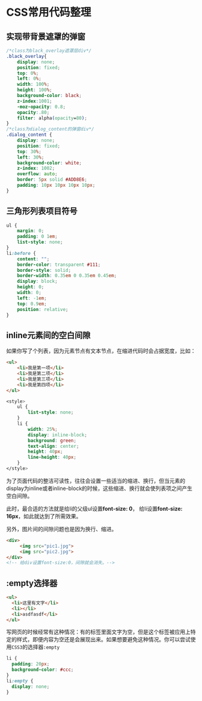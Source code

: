 # CSS常用代码整理

## 实现带背景遮罩的弹窗

```css
/*class为black_overlay遮罩层div*/
.black_overlay{
    display: none;
    position: fixed;
    top: 0%;
    left: 0%;
    width: 100%;
    height: 100%;
    background-color: black;
    z-index:1001;
    -moz-opacity: 0.8;
    opacity:.80;
    filter: alpha(opacity=80);
}
/*class为dialog_content的弹窗div*/
.dialog_content {
	display: none;
	position: fixed;
	top: 30%;
	left: 30%;
	background-color: white;
	z-index: 1002;
	overflow: auto;
	border: 5px solid #ADD8E6;
	padding: 10px 10px 10px 10px;
}
```

## 三角形列表项目符号

```css
ul {
    margin: 0; 
    padding: 0 1em; 
    list-style: none;
}
li:before {
    content: ""; 
    border-color: transparent #111; 
    border-style: solid;
    border-width: 0.35em 0 0.35em 0.45em; 
    display: block;
    height: 0;
    width: 0;
    left: -1em;
    top: 0.9em;
    position: relative;
} 
```

## inline元素间的空白间隙

如果你写了个列表，因为元素节点有文本节点，在缩进代码时会占据宽度，比如：

```html
<ul>
    <li>我是第一项</li>
    <li>我是第二项</li>
    <li>我是第三项</li>
    <li>我是第四项</li>
</ul>
```

```css
<style>
    ul {
        list-style: none;
    }
    li {
        width: 25%;
        display: inline-block;
        background: green;
        text-align: center;
        height: 40px;
        line-height: 40px;
    }
</style>
```

为了页面代码的整洁可读性，往往会设置一些适当的缩进、换行，但当元素的display为inline或者inline-block的时候，这些缩进、换行就会使列表项之间产生空白间隙。

此时，最合适的方法就是给li的父级ul设置**font-size: 0**， 给li设置**font-size: 16px**，如此就达到了所需效果。

另外，图片间的间隙问题也是因为换行、缩进。

```html
<div>
     <img src="pic1.jpg">
     <img src="pic2.jpg">
</div>
<!-- 给div设置font-size:0，间隙就会消失。-->
```

## :empty选择器

```html
<ul>
  <li>这里有文字</li>
  <li></li>
  <li>asdfasdf</li>
</ul>
```

写网页的时候经常有这种情况：有的标签里面文字为空，但是这个标签被应用上特定的样式，即便内容为空还是会展现出来。如果想要避免这种情况。你可以尝试使用`CSS3`的选择器`:empty`

```css
li {
  padding: 20px;
  background-color: #ccc;
}
li:empty {
  display: none;
}
```